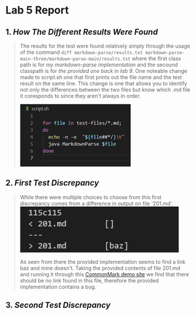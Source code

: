 # **Lab 5 Report**
## 1. *How The Different Results Were Found*
> The results for the test were found relatively simply through the usage of the command `diff markdown-parse/results.txt markdown-parse-main-three/markdown-parse-main/results.txt` where the first class path is for *my markdown-parse implementation* and the secound classpath is for *the provided one back in lab 9*. One noteable change made to script.sh one that first prints out the file name and the test result on the same line. This change is one that allows you to identify not only the differences between the two files but know which .md file it coresponds to since they aren't always in order. 
>
> ![the-cool-script.sh-change](https://github.com/quistian241/cse15l-lab-reports/blob/main/lab_5_images/Lab5_1.png?raw=true)

## 2. *First Test Discrepancy*
>  While there were multiple choices to choose from this first discrepancy comes from a difference in output on file '201.md'. 
> ![image-of-diff](https://github.com/quistian241/cse15l-lab-reports/blob/main/lab_5_images/Lab5_2.png?raw=true)
>
> As seen from there the provided implementation seems to find a link baz and mine doesn't. Taking the provided contents of file 201.md and running it through this [CommonMark demo site](https://spec.commonmark.org/dingus/) we find that there should be no link found in this file, therefore the provided implementation contains a bug. 

## 3. *Second Test Discrepancy*
>
>
>